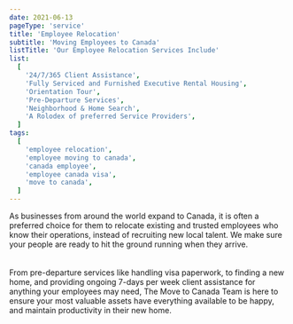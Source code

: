 ```yaml
---
date: 2021-06-13
pageType: 'service'
title: 'Employee Relocation'
subtitle: 'Moving Employees to Canada'
listTitle: 'Our Employee Relocation Services Include'
list:
  [
    '24/7/365 Client Assistance',
    'Fully Serviced and Furnished Executive Rental Housing',
    'Orientation Tour',
    'Pre-Departure Services',
    'Neighborhood & Home Search',
    'A Rolodex of preferred Service Providers',
  ]
tags:
  [
    'employee relocation',
    'employee moving to canada',
    'canada employee',
    'employee canada visa',
    'move to canada',
  ]
---
```


As businesses from around the world expand to Canada, it is often a preferred choice for them to relocate existing and trusted employees who know their operations, instead of recruiting new local talent. We make sure your people are ready to hit the ground running when they arrive.  
<br/>
<br/>
From pre-departure services like handling visa paperwork, to finding a new home, and providing ongoing 7-days per week client assistance for anything your employees may need, The Move to Canada Team is here to ensure your most valuable assets have everything available to be happy, and maintain productivity in their new home.
